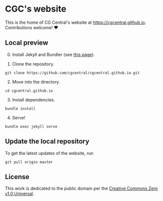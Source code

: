 # CGC's website

This is the home of CG Central's website at https://cgcentral.github.io.
Contributions welcome! :heart:

## Local preview

0. Install Jekyll and Bundler (see [this page][install]).

[install]: https://jekyllrb.com/docs/installation

1. Clone the repository.

```shell
git clone https://github.com/cgcentral/cgcentral.github.io.git
```

2. Move into the directory.

```shell
cd cgcentral.github.io
```

3. Install dependencies.

```shell
bundle install
```

4. Serve!

```shell
bundle exec jekyll serve
```

## Update the local repository

To get the latest updates of the website, run

```shell
git pull origin master
```

## License

This work is dedicated to the public domain per the [Creative Commons Zero v1.0
Universal](https://creativecommons.org/publicdomain/zero/1.0/).
